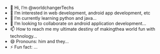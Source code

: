 - 👋 Hi, I’m @worldchangerTechs
- 👀 I’m interested in web development, android app development, etc
- 🌱 I’m currently learning  python and java...
- 💞️ I’m looking to collaborate on android application development...
- 📫 How to reach me my ultimate destiny of makingthea world fun with technology...
- 😄 Pronouns: him and they...
- ⚡ Fun fact: ...

<!---
worldchangerTechs/worldchangerTechs is a ✨ special ✨ repository because its `README.md` (this file) appears on your GitHub profile.
You can click the Preview link to take a look at your changes.
--->
